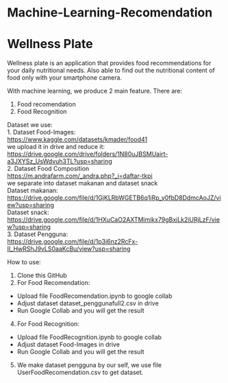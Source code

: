 # Machine-Learning-Recomendation
# Wellness Plate

Wellness plate is an application that provides food recommendations for your daily nutritional needs. Also able to find out the nutritional content of food only with your smartphone camera.

With machine learning, we produce 2 main feature. There are:
1. Food recomendation
2. Food Recognition

Dataset we use:
<br> 1. Dataset Food-Images:
<br> https://www.kaggle.com/datasets/kmader/food41
<br> we upload it in drive and reduce it: 
<br> https://drive.google.com/drive/folders/1N80uJBSMUairt-a3JXYSz_UsWdvuh3TL?usp=sharing
<br> 2. Dataset Food Composition
<br> https://m.andrafarm.com/_andra.php?_i=daftar-tkpi
<br> we separate into dataset makanan and dataset snack
<br> Dataset makanan:
<br> https://drive.google.com/file/d/1GjKLRbWGETB6q1jRp_y0fbD8DdmcAoJZ/view?usp=sharing
<br> Dataset snack: 
<br> https://drive.google.com/file/d/1HXuCaO2AXTMimikx79gBxiLk2iURjLzF/view?usp=sharing
<br> 3. Dataset Pengguna:
<br> https://drive.google.com/file/d/1p3i6nz2RcFx-II_HwRShJ9vLS0aaKcBu/view?usp=sharing

How to use:
1. Clone this GitHub
2. For Food Recomendation:
- Upload file FoodRecomendation.ipynb to google collab
- Adjust dataset dataset_penggunafull2.csv in drive
- Run Google Collab and you will get the result
4. For Food Recognition:
- Upload file FoodRecognition.ipynb to google collab
- Adjust dataset Food-Images in drive
- Run Google Collab and you will get the result
5. We make dataset pengguna by our self, we use file UserFoodRecomendation.csv to get dataset.

